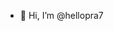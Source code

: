 - 👋 Hi, I’m @hellopra7

<!---
hellopra7/hellopra7 is a ✨ special ✨ repository because its `README.md` (this file) appears on your GitHub profile.
You can click the Preview link to take a look at your changes.
--->
